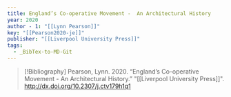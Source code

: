 ```yaml
---
title: England’s Co-operative Movement -  An Architectural History
year: 2020
author - 1: "[[Lynn Pearson]]"
key: "[[Pearson2020-je]]"
publisher: "[[Liverpool University Press]]"
tags:
  - _BibTex-to-MD-Git
---
```


> [!Bibliography]
> Pearson, Lynn. 2020. “England’s Co-operative Movement -  An Architectural History.” "[[Liverpool University Press]]". http://dx.doi.org/10.2307/j.ctv179h1q1